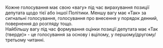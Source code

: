 Кожне голосування має свою «вагу» під час вирахування позиції депутата щодо тієї або іншої Політики. Меншу вагу має
«Так» за сигнальні голосування, голосування про внесення у порядок денний, повернення до розгляду тощо.  
Найбільшу вагу під час формування оцінки позиції депутата має «Так (тверде)» - це голосування за основу і вцілому, 
у першому/другому/третьому читанні.  
